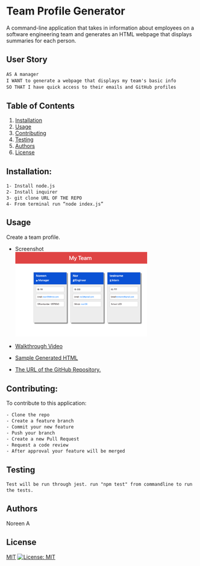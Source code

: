 # Team Profile Generator

A command-line application that takes in information about employees on a software engineering team and generates an HTML webpage that displays summaries for each person.
  
 ## User Story
```md
AS A manager
I WANT to generate a webpage that displays my team's basic info
SO THAT I have quick access to their emails and GitHub profiles
```

 
  ## Table of Contents

  1. [Installation](#installation)
  1. [Usage](#usgae)
  3. [Contributing](#contributing)
  4. [Testing](#testing)
  4. [Authors](#authors%20and%20acknowledgment)
  5. [License](#license)


  ## Installation:
  ```
  1- Install node.js  
  2- Install inquirer
  3- git clone URL OF THE REPO
  4- From terminal run “node index.js”
  ``` 


  ## Usage
  Create a team profile.
  
  - Screenshot
  <br><img src="./assets/images/screenshot1.png" alt="screenshot of generated HTML" width="350"/>

  
  - <a href="https://drive.google.com/file/d/1frPcKCF6me5XFSVb4NPXX92wk84tJtm-/view?usp=sharing"> Walkthrough Video</a>
    
  - <a href="./dist/index.html">Sample Generated HTML</a>
  -   [The URL of the GitHub Repository.](https://github.com/noori36/Professional-README-Generator)
 

  ## Contributing:
  To contribute to this application:
  ```
  - Clone the repo 
  - Create a feature branch 
  - Commit your new feature 
  - Push your branch 
  - Create a new Pull Request 
  - Request a code review 
  - After approval your feature will be merged
  ```
  
  ## Testing
    Test will be run through jest. run "npm test" from commandline to run the tests.
  
  ## Authors

  Noreen A
  

## License

[MIT](https://choosealicense.com/licenses/mit/)
[![License: MIT](https://img.shields.io/badge/License-MIT-yellow.svg)](https://opensource.org/licenses/MIT)
    
